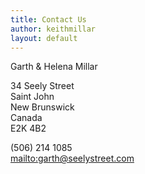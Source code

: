 ```yaml
---
title: Contact Us
author: keithmillar
layout: default
---
```



Garth & Helena Millar  


34 Seely Street  
Saint John  
New Brunswick  
Canada  
E2K 4B2  


<i class="fa fa-phone"></i> (506) 214 1085  
<i class="fa fa-envelope-o fa-fw"> </i><mailto:garth@seelystreet.com>
